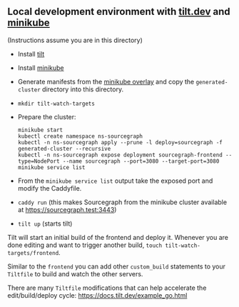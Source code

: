 ## Local development environment with [tilt.dev](https://tilt.dev) and [minikube](https://kubernetes.io/docs/tasks/tools/install-minikube/)

(Instructions assume you are in this directory)

- Install [tilt](https://docs.tilt.dev/install.html)
- Install [minikube](https://kubernetes.io/docs/tasks/tools/install-minikube/)
- Generate manifests from the [minikube overlay](https://github.com/sourcegraph/deploy-sourcegraph/blob/master/overlays/minikube)
  and copy the `generated-cluster` directory into this directory.
- `mkdir tilt-watch-targets`
- Prepare the cluster:

    ```shell
    minikube start
    kubectl create namespace ns-sourcegraph
    kubectl -n ns-sourcegraph apply --prune -l deploy=sourcegraph -f generated-cluster --recursive
    kubectl -n ns-sourcegraph expose deployment sourcegraph-frontend --type=NodePort --name sourcegraph --port=3080 --target-port=3080
    minikube service list
    ```
  
- From the `minikube service list` output take the exposed port and modify the Caddyfile.
- `caddy run` (this makes Sourcegraph from the minikube cluster available at https://sourcegraph.test:3443)
- `tilt up` (starts tilt)

Tilt will start an initial build of the frontend and deploy it. Whenever you are done editing and want to trigger another build, `touch tilt-watch-targets/frontend`.

Similar to the `frontend` you can add other `custom_build` statements to your `Tiltfile` to build and watch the other servers.

There are many `Tiltfile` modifications that can help accelerate the edit/build/deploy cycle: https://docs.tilt.dev/example_go.html
